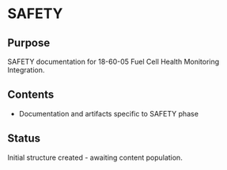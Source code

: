 # SAFETY

## Purpose
SAFETY documentation for 18-60-05 Fuel Cell Health Monitoring Integration.

## Contents
- Documentation and artifacts specific to SAFETY phase

## Status
Initial structure created - awaiting content population.
